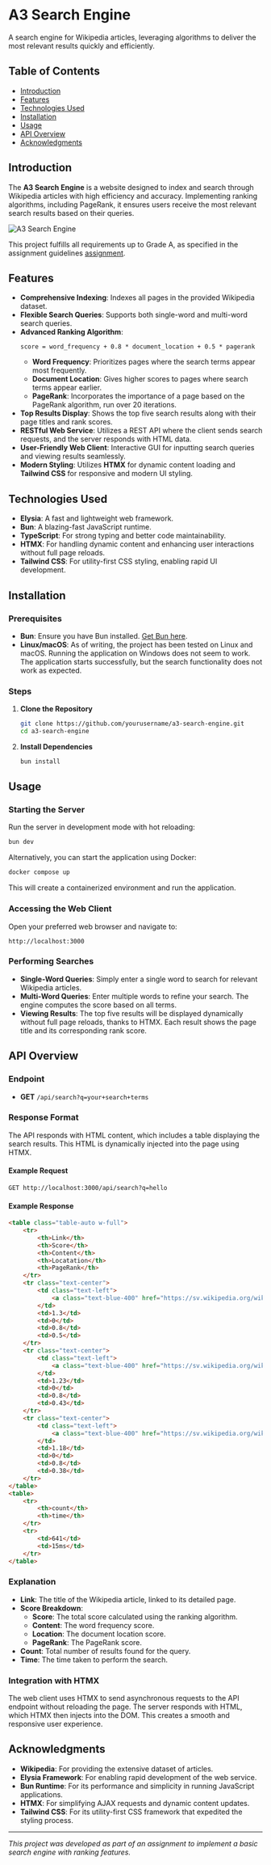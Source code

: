 # A3 Search Engine

A search engine for Wikipedia articles, leveraging algorithms to deliver the most relevant results quickly and efficiently.

## Table of Contents

- [Introduction](#introduction)
- [Features](#features)
- [Technologies Used](#technologies-used)
- [Installation](#installation)
- [Usage](#usage)
- [API Overview](#api-overview)
- [Acknowledgments](#acknowledgments)

## Introduction

The **A3 Search Engine** is a website designed to index and search through Wikipedia articles with high efficiency and accuracy. Implementing ranking algorithms, including PageRank, it ensures users receive the most relevant search results based on their queries.

![A3 Search Engine](./.readme/animation.gif)

This project fulfills all requirements up to Grade A, as specified in the assignment guidelines [assignment](https://coursepress.lnu.se/courses/web-intelligence/assignments/a3).

## Features

- **Comprehensive Indexing**: Indexes all pages in the provided Wikipedia dataset.
- **Flexible Search Queries**: Supports both single-word and multi-word search queries.
- **Advanced Ranking Algorithm**:
  ```
  score = word_frequency + 0.8 * document_location + 0.5 * pagerank
  ```
  - **Word Frequency**: Prioritizes pages where the search terms appear most frequently.
  - **Document Location**: Gives higher scores to pages where search terms appear earlier.
  - **PageRank**: Incorporates the importance of a page based on the PageRank algorithm, run over 20 iterations.
- **Top Results Display**: Shows the top five search results along with their page titles and rank scores.
- **RESTful Web Service**: Utilizes a REST API where the client sends search requests, and the server responds with HTML data.
- **User-Friendly Web Client**: Interactive GUI for inputting search queries and viewing results seamlessly.
- **Modern Styling**: Utilizes **HTMX** for dynamic content loading and **Tailwind CSS** for responsive and modern UI styling.

## Technologies Used

- **Elysia**: A fast and lightweight web framework.
- **Bun**: A blazing-fast JavaScript runtime.
- **TypeScript**: For strong typing and better code maintainability.
- **HTMX**: For handling dynamic content and enhancing user interactions without full page reloads.
- **Tailwind CSS**: For utility-first CSS styling, enabling rapid UI development.

## Installation

### Prerequisites

- **Bun**: Ensure you have Bun installed. [Get Bun here](https://bun.sh/).
- **Linux/macOS**: As of writing, the project has been tested on Linux and macOS. Running the application on Windows does not seem to work. The application starts successfully, but the search functionality does not work as expected.

### Steps

1. **Clone the Repository**
   ```bash
   git clone https://github.com/yourusername/a3-search-engine.git
   cd a3-search-engine
   ```

2. **Install Dependencies**
   ```bash
   bun install
   ```

## Usage

### Starting the Server

Run the server in development mode with hot reloading:

```bash
bun dev
```

Alternatively, you can start the application using Docker:

```bash
docker compose up
```

This will create a containerized environment and run the application.

### Accessing the Web Client

Open your preferred web browser and navigate to:

```
http://localhost:3000
```

### Performing Searches

- **Single-Word Queries**: Simply enter a single word to search for relevant Wikipedia articles.
- **Multi-Word Queries**: Enter multiple words to refine your search. The engine computes the score based on all terms.
- **Viewing Results**: The top five results will be displayed dynamically without full page reloads, thanks to HTMX. Each result shows the page title and its corresponding rank score.

## API Overview

### Endpoint

- **GET** `/api/search?q=your+search+terms`

### Response Format

The API responds with HTML content, which includes a table displaying the search results. This HTML is dynamically injected into the page using HTMX.

#### Example Request

```http
GET http://localhost:3000/api/search?q=hello
```

#### Example Response

```html
<table class="table-auto w-full">
    <tr>
        <th>Link</th>
        <th>Score</th>
        <th>Content</th>
        <th>Locatation</th>
        <th>PageRank</th>
    </tr>
    <tr class="text-center">
        <td class="text-left">
            <a class="text-blue-400" href="https://sv.wikipedia.org/wiki/International_Standard_Book_Number">International_Standard_Book_Number</a>
        </td>
        <td>1.3</td>
        <td>0</td>
        <td>0.8</td>
        <td>0.5</td>
    </tr>
    <tr class="text-center">
        <td class="text-left">
            <a class="text-blue-400" href="https://sv.wikipedia.org/wiki/Software_engineering">Software_engineering</a>
        </td>
        <td>1.23</td>
        <td>0</td>
        <td>0.8</td>
        <td>0.43</td>
    </tr>
    <tr class="text-center">
        <td class="text-left">
            <a class="text-blue-400" href="https://sv.wikipedia.org/wiki/Computer_science">Computer_science</a>
        </td>
        <td>1.18</td>
        <td>0</td>
        <td>0.8</td>
        <td>0.38</td>
    </tr>
</table>
<table>
    <tr>
        <th>count</th>
        <th>time</th>
    </tr>
    <tr>
        <td>641</td>
        <td>15ms</td>
    </tr>
</table>
```

### Explanation

- **Link**: The title of the Wikipedia article, linked to its detailed page.
- **Score Breakdown**:
  - **Score**: The total score calculated using the ranking algorithm.
  - **Content**: The word frequency score.
  - **Location**: The document location score.
  - **PageRank**: The PageRank score.
- **Count**: Total number of results found for the query.
- **Time**: The time taken to perform the search.

### Integration with HTMX

The web client uses HTMX to send asynchronous requests to the API endpoint without reloading the page. The server responds with HTML, which HTMX then injects into the DOM. This creates a smooth and responsive user experience.

## Acknowledgments

- **Wikipedia**: For providing the extensive dataset of articles.
- **Elysia Framework**: For enabling rapid development of the web service.
- **Bun Runtime**: For its performance and simplicity in running JavaScript applications.
- **HTMX**: For simplifying AJAX requests and dynamic content updates.
- **Tailwind CSS**: For its utility-first CSS framework that expedited the styling process.

---

*This project was developed as part of an assignment to implement a basic search engine with ranking features.*